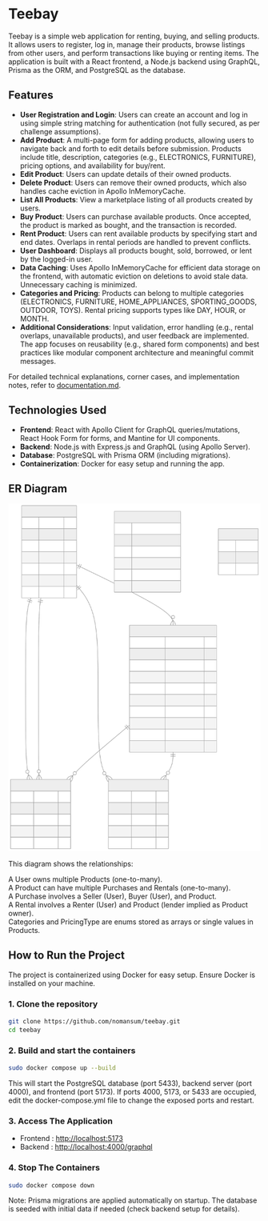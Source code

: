 # Teebay

Teebay is a simple web application for renting, buying, and selling products. It allows users to register, log in, manage their products, browse listings from other users, and perform transactions like buying or renting items. The application is built with a React frontend, a Node.js backend using GraphQL, Prisma as the ORM, and PostgreSQL as the database.

## Features

- **User Registration and Login**: Users can create an account and log in using simple string matching for authentication (not fully secured, as per challenge assumptions).
- **Add Product**: A multi-page form for adding products, allowing users to navigate back and forth to edit details before submission. Products include title, description, categories (e.g., ELECTRONICS, FURNITURE), pricing options, and availability for buy/rent.
- **Edit Product**: Users can update details of their owned products.
- **Delete Product**: Users can remove their owned products, which also handles cache eviction in Apollo InMemoryCache.
- **List All Products**: View a marketplace listing of all products created by users.
- **Buy Product**: Users can purchase available products. Once accepted, the product is marked as bought, and the transaction is recorded.
- **Rent Product**: Users can rent available products by specifying start and end dates. Overlaps in rental periods are handled to prevent conflicts.
- **User Dashboard**: Displays all products bought, sold, borrowed, or lent by the logged-in user.
- **Data Caching**: Uses Apollo InMemoryCache for efficient data storage on the frontend, with automatic eviction on deletions to avoid stale data. Unnecessary caching is minimized.
- **Categories and Pricing**: Products can belong to multiple categories (ELECTRONICS, FURNITURE, HOME_APPLIANCES, SPORTING_GOODS, OUTDOOR, TOYS). Rental pricing supports types like DAY, HOUR, or MONTH.
- **Additional Considerations**: Input validation, error handling (e.g., rental overlaps, unavailable products), and user feedback are implemented. The app focuses on reusability (e.g., shared form components) and best practices like modular component architecture and meaningful commit messages.

For detailed technical explanations, corner cases, and implementation notes, refer to [documentation.md](./documentation.md).

## Technologies Used

- **Frontend**: React with Apollo Client for GraphQL queries/mutations, React Hook Form for forms, and Mantine for UI components.
- **Backend**: Node.js with Express.js and GraphQL (using Apollo Server).
- **Database**: PostgreSQL with Prisma ORM (including migrations).
- **Containerization**: Docker for easy setup and running the app.

## ER Diagram

![ER Diagram](./mermaid-diagram.svg)

This diagram shows the relationships:

A User owns multiple Products (one-to-many).  
A Product can have multiple Purchases and Rentals (one-to-many).  
A Purchase involves a Seller (User), Buyer (User), and Product.  
A Rental involves a Renter (User) and Product (lender implied as Product owner).  
Categories and PricingType are enums stored as arrays or single values in Products.

## How to Run the Project

The project is containerized using Docker for easy setup. Ensure Docker is installed on your machine.

### 1. Clone the repository

```bash
git clone https://github.com/nomansum/teebay.git
cd teebay
```

### 2. Build and start the containers
```bash
sudo docker compose up --build
```

This will start the PostgreSQL database (port 5433), backend server (port 4000), and frontend (port 5173).
If ports 4000, 5173, or 5433 are occupied, edit the docker-compose.yml file to change the exposed ports and restart.


### 3. Access The Application 

- Frontend : [http://localhost:5173](http://localhost:5173)
- Backend : [http://localhost:4000/graphql](http://localhost:4000/graphql)


### 4. Stop The Containers


```bash
sudo docker compose down

```

Note: Prisma migrations are applied automatically on startup. The database is seeded with initial data if needed (check backend setup for details).


